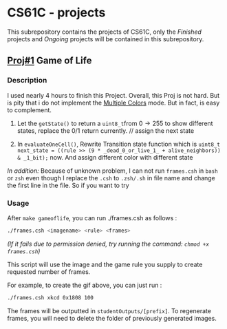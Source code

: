 # CS61C - projects

This subrepository contains the projects of CS61C, only the *Finished* projects and *Ongoing* projects will be contained in this subrepository.

## [Proj#1](https://inst.eecs.berkeley.edu/~cs61c/fa20/projects/proj1/) Game of Life

### Description
I used nearly 4 hours to finish this Project. Overall, this Proj is not hard.
But is pity that i do not implement the [Multiple Colors](https://inst.eecs.berkeley.edu/~cs61c/fa20/projects/proj1/#multiple-colors) mode. But in fact, is easy to complement. 
1. Let the `getState()` to return a `uint8_t`from $0 \to 255$ to show different states, replace the 0/1 return currently.
	// assign the next state

2. In `evaluateOneCell()`, Rewrite Transition state function which is `uint8_t next_state = ((rule >> (9 * _dead_0_or_live_1_ + alive_neighbors)) & _1_bit);` now. And assign different color with different state

*In addition:* Because of unknown problem, I can not run `frames.csh` in `bash` or `zsh` even though I replace the `.csh` to `.zsh/.sh` in file name and change the first line in the file. So if you want to try 

### Usage

After `make gameoflife`, you can run ./frames.csh as follows :
```bash
./frames.csh <imagename> <rule> <frames>
```

*(If it fails due to permission denied, try running the command: `chmod +x frames.csh`)*

This script will use the image and the game rule you supply to create requested number of frames.

For example, to create the gif above, you can just run :

```bash
./frames.csh xkcd 0x1808 100
```

The frames will be outputted in `studentOutputs/[prefix]`. To regenerate frames, you will need to delete the folder of previously generated images. 
